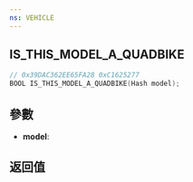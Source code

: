 ```yaml
---
ns: VEHICLE
---
```

## IS_THIS_MODEL_A_QUADBIKE

```c
// 0x39DAC362EE65FA28 0xC1625277
BOOL IS_THIS_MODEL_A_QUADBIKE(Hash model);
```


## 參數
* **model**: 

## 返回值
